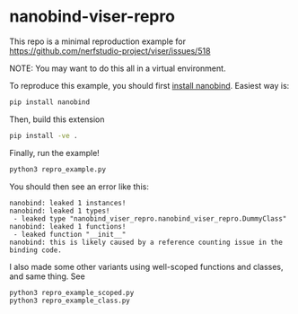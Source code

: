 # nanobind-viser-repro

This repo is a minimal reproduction example for https://github.com/nerfstudio-project/viser/issues/518

NOTE: You may want to do this all in a virtual environment.

To reproduce this example, you should first [install nanobind](https://nanobind.readthedocs.io/en/latest/installing.html).
Easiest way is:

```bash
pip install nanobind
```

Then, build this extension

```bash
pip install -ve .
```

Finally, run the example!

```bash
python3 repro_example.py
```

You should then see an error like this:

```
nanobind: leaked 1 instances!
nanobind: leaked 1 types!
 - leaked type "nanobind_viser_repro.nanobind_viser_repro.DummyClass"
nanobind: leaked 1 functions!
 - leaked function "__init__"
nanobind: this is likely caused by a reference counting issue in the binding code.
```

I also made some other variants using well-scoped functions and classes, and same thing.
See

```bash
python3 repro_example_scoped.py
python3 repro_example_class.py
```
